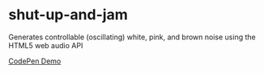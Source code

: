 shut-up-and-jam
===============

Generates controllable (oscillating) white, pink, and brown noise using the HTML5 web audio API

[CodePen Demo](http://codepen.io/PatrickStankard/pen/IiEdo)
